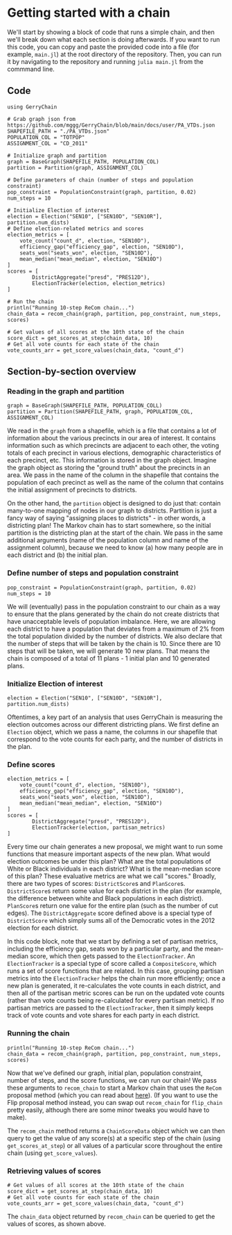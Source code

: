 # Getting started with a chain

We'll start by showing a block of code that runs a simple chain, and then
we'll break down what each section is doing afterwards. If you want to run this
code, you can copy and paste the provided code into a file
(for example, `main.jl`) at the root directory of the repository. Then, you can
run it by navigating to the repository and running `julia main.jl` from the
commmand line.

## Code

```
using GerryChain

# Grab graph json from https://github.com/mggg/GerryChain/blob/main/docs/user/PA_VTDs.json
SHAPEFILE_PATH = "./PA_VTDs.json"
POPULATION_COL = "TOTPOP"
ASSIGNMENT_COL = "CD_2011" 

# Initialize graph and partition
graph = BaseGraph(SHAPEFILE_PATH, POPULATION_COL)
partition = Partition(graph, ASSIGNMENT_COL)

# Define parameters of chain (number of steps and population constraint)
pop_constraint = PopulationConstraint(graph, partition, 0.02)
num_steps = 10

# Initialize Election of interest
election = Election("SEN10", ["SEN10D", "SEN10R"], partition.num_dists)
# Define election-related metrics and scores
election_metrics = [
    vote_count("count_d", election, "SEN10D"),
    efficiency_gap("efficiency_gap", election, "SEN10D"),
    seats_won("seats_won", election, "SEN10D"),
    mean_median("mean_median", election, "SEN10D")
]
scores = [
        DistrictAggregate("presd", "PRES12D"),
        ElectionTracker(election, election_metrics)
]

# Run the chain
println("Running 10-step ReCom chain...")
chain_data = recom_chain(graph, partition, pop_constraint, num_steps, scores)

# Get values of all scores at the 10th state of the chain
score_dict = get_scores_at_step(chain_data, 10)
# Get all vote counts for each state of the chain
vote_counts_arr = get_score_values(chain_data, "count_d")
```
## Section-by-section overview

### Reading in the graph and partition
```
graph = BaseGraph(SHAPEFILE_PATH, POPULATION_COLL)
partition = Partition(SHAPEFILE_PATH, graph, POPULATION_COL, ASSIGNMENT_COL)
```
We read in the `graph` from a shapefile, which is a file that contains a lot of information about the various precincts in our area of interest. It contains information such as which precincts are adjacent to each other, the voting totals of each precinct in various elections, demographic characteristics of each precinct, etc. This information is stored in the graph object. Imagine the graph object as storing the "ground truth" about the precincts in an area. We pass in the name of the column in the shapefile that contains the population of each precinct as well as the name of the column that contains the initial assignment of precincts to districts.

On the other hand, the `partition` object is designed to do just that: contain many-to-one mapping of nodes in our graph to districts. Partition is just a fancy way of saying "assigning places to districts" - in other words, a districting plan! The Markov chain has to start somewhere, so the initial partition is the districting plan at the start of the chain. We pass in the same additional arguments (name of the population column and name of the assignment column), because we need to know (a) how many people are in each district and (b) the initial plan.

### Define number of steps and population constraint
```
pop_constraint = PopulationConstraint(graph, partition, 0.02)
num_steps = 10
```
We will (eventually) pass in the population constraint to our chain as a way to ensure that the plans generated by the chain do not create districts that have unacceptable levels of population imbalance. Here, we are allowing each district to have a population that deviates from a maximum of 2% from the total population divided by the number of districts.
We also declare that the number of steps that will be taken by the chain is 10. Since there are 10 steps that will be taken, we will generate 10 new plans. That means the chain is composed of a total of 11 plans - 1 initial plan and 10 generated plans.

### Initialize Election of interest
```
election = Election("SEN10", ["SEN10D", "SEN10R"], partition.num_dists)
```
Oftentimes, a key part of an analysis that uses GerryChain is measuring the election outcomes across our different districting plans. We first define an `Election` object, which we pass a name, the columns in our shapefile that correspond to the vote counts for each party, and the number of districts in the plan.

### Define scores
```
election_metrics = [
    vote_count("count_d", election, "SEN10D"),
    efficiency_gap("efficiency_gap", election, "SEN10D"),
    seats_won("seats_won", election, "SEN10D"),
    mean_median("mean_median", election, "SEN10D")
]
scores = [
        DistrictAggregate("presd", "PRES12D"),
        ElectionTracker(election, partisan_metrics)
]
```
Every time our chain generates a new proposal, we might want to run some functions that measure important aspects of the new plan. What would election outcomes be under this plan? What are the total populations of White or Black individuals in each district? What is the mean-median score of this plan? These evaluative metrics are what we call "scores." Broadly, there are two types of scores: `DistrictScore`s and `PlanScore`s. `DistrictScore`s return some value for each district in the plan (for example, the difference between white and Black populations in each district). `PlanScore`s return one value for the entire plan (such as the number of cut edges). The `DistrictAggregate` score defined above is a special type of `DistrictScore` which simply sums all of the Democratic votes in the 2012 election for each district.

In this code block, note that we start by defining a set of partisan metrics, including the efficiency gap, seats won by a particular party, and the mean-median score, which then gets passed to the `ElectionTracker`. An `ElectionTracker` is a special type of score called a `CompositeScore`, which runs a set of score functions that are related. In this case, grouping partisan metrics into the `ElectionTracker` helps the chain run more efficiently; once a new plan is generated, it re-calculates the vote counts in each district, and then all of the partisan metric scores can be run on the updated vote counts (rather than vote counts being re-calculated for every partisan metric). If no partisan metrics are passed to the `ElectionTracker`, then it simply keeps track of vote counts and vote shares for each party in each district.

### Running the chain
```
println("Running 10-step ReCom chain...")
chain_data = recom_chain(graph, partition, pop_constraint, num_steps, scores)
```
Now that we've defined our graph, initial plan, population constraint, number of steps, and the score functions, we can run our chain! We pass these arguments to `recom_chain` to start a Markov chain that uses the `ReCom` proposal method (which you can read about [here](https://mggg.org/uploads/ReCom.pdf)). (If you want to use the Flip proposal method instead, you can swap out `recom_chain` for `flip_chain` pretty easily, although there are some minor tweaks you would have to make).

The `recom_chain` method returns a `ChainScoreData` object which we can then query to get the value of any score(s) at a specific step of the chain (using `get_scores_at_step`) or all values of a particular score throughout the entire chain (using `get_score_values`).

### Retrieving values of scores
```
# Get values of all scores at the 10th state of the chain
score_dict = get_scores_at_step(chain_data, 10)
# Get all vote counts for each state of the chain
vote_counts_arr = get_score_values(chain_data, "count_d")
```

The `chain_data` object returned by `recom_chain` can be queried to get the values of scores, as shown above.
